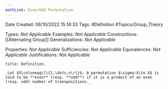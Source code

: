 ```yaml
---
mathLink: Even/Odd Permutation
---
```


<div class="topSpace"></div>

Date Created: 06/10/2022 15:14:33
Tags: #Definition #Topics/Group_Theory

Types: _Not Applicable_
Examples: _Not Applicable_
Constructions: [[Alternating Group]]
Generalizations: _Not Applicable_

Properties: _Not Applicable_
Sufficiencies: _Not Applicable_
Equivalences: _Not Applicable_
Justifications: _Not Applicable_

``` ad-Definition
title: Definition.

_Let $X\coloneqq\l\{1,\dots,n\r\}$. A permutation $\sigma:X\to X$ is said to be **even** (resp. **odd**) if it is a product of an even (resp. odd) number of transpositions._

```
